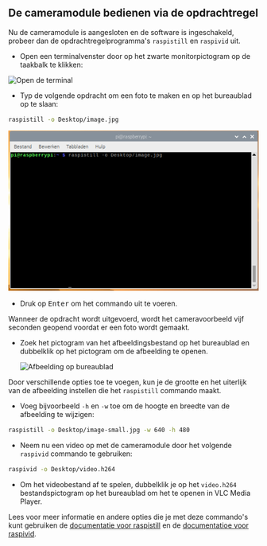 ## De cameramodule bedienen via de opdrachtregel

Nu de cameramodule is aangesloten en de software is ingeschakeld, probeer dan de opdrachtregelprogramma's `raspistill` en `raspivid` uit.

- Open een terminalvenster door op het zwarte monitorpictogram op de taakbalk te klikken:

![Open de terminal](images/open-terminal-annotated.png)

- Typ de volgende opdracht om een foto te maken en op het bureaublad op te slaan:

```bash
raspistill -o Desktop/image.jpg
```

![raspistill commando ingevoerd in de terminal](images/raspistill-image.png)

- Druk op <kbd>Enter</kbd> om het commando uit te voeren.

Wanneer de opdracht wordt uitgevoerd, wordt het cameravoorbeeld vijf seconden geopend voordat er een foto wordt gemaakt.

- Zoek het pictogram van het afbeeldingsbestand op het bureaublad en dubbelklik op het pictogram om de afbeelding te openen.

    ![Afbeelding op bureaublad](images/desktop-annotated.png)

Door verschillende opties toe te voegen, kun je de grootte en het uiterlijk van de afbeelding instellen die het `raspistill` commando maakt.

- Voeg bijvoorbeeld `-h` en `-w` toe om de hoogte en breedte van de afbeelding te wijzigen:

```bash
raspistill -o Desktop/image-small.jpg -w 640 -h 480
```

- Neem nu een video op met de cameramodule door het volgende `raspivid` commando te gebruiken:

```bash
raspivid -o Desktop/video.h264
```

- Om het videobestand af te spelen, dubbelklik je op het `video.h264` bestandspictogram op het bureaublad om het te openen in VLC Media Player.

Lees voor meer informatie en andere opties die je met deze commando's kunt gebruiken de [documentatie voor raspistill](https://www.raspberrypi.org/documentation/usage/camera/raspicam/raspistill.md) en de [documentatioe voor raspivid](https://www.raspberrypi.org/documentation/usage/camera/raspicam/raspivid.md).
